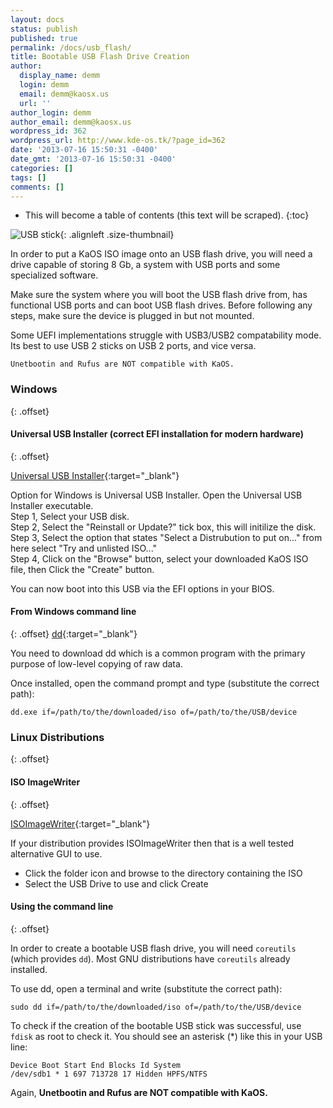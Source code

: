 ```yaml
---
layout: docs
status: publish
published: true
permalink: /docs/usb_flash/
title: Bootable USB Flash Drive Creation
author:
  display_name: demm
  login: demm
  email: demm@kaosx.us
  url: ''
author_login: demm
author_email: demm@kaosx.us
wordpress_id: 362
wordpress_url: http://www.kde-os.tk/?page_id=362
date: '2013-07-16 15:50:31 -0400'
date_gmt: '2013-07-16 15:50:31 -0400'
categories: []
tags: []
comments: []
---
```

* This will become a table of contents (this text will be scraped).
{:toc}

![USB stick](/wp-content/uploads/2013/07/Drive-USB-150x150.png){: .alignleft .size-thumbnail}

In order to put a KaOS ISO image onto an USB flash drive, you will need a drive capable of storing 8 Gb, a system with USB ports and some specialized software.

Make sure the system where you will boot the USB flash drive from, has functional USB ports and can boot USB flash drives.  Before following any steps, make sure the device is plugged in but not mounted.

Some UEFI implementations struggle with USB3/USB2 compatability mode. Its best to use USB 2 sticks on USB 2 ports, and vice versa. 

```fix
Unetbootin and Rufus are NOT compatible with KaOS.
```

### Windows
{: .offset}

#### Universal USB Installer (correct EFI installation for modern hardware)
{: .offset}

[Universal USB Installer](https://pendrivelinux.com/downloads/Universal-USB-Installer/Universal-USB-Installer-2.0.2.0.exe){:target="_blank"}

Option for Windows is Universal USB Installer. Open the Universal USB Installer executable.  
Step 1, Select your USB disk.  
Step 2, Select the "Reinstall or Update?" tick box, this will initilize the disk.  
Step 3, Select the option that states "Select a Distrubution to put on..." from here select "Try and unlisted ISO..."  
Step 4, Click on the "Browse" button, select your downloaded KaOS ISO file, then Click the "Create" button.

You can now boot into this USB via the EFI options in your BIOS.

#### From Windows command line
{: .offset}
[dd](http://www.chrysocome.net/downloads/dd-0.5.zip){:target="_blank"}

You need to download dd which is a common program with the primary purpose of low-level copying of raw data.

Once installed, open the command prompt and type (substitute the correct path):

```
dd.exe if=/path/to/the/downloaded/iso of=/path/to/the/USB/device
```

### Linux Distributions
{: .offset}

#### ISO ImageWriter
{: .offset}

[ISOImageWriter](https://apps.kde.org/isoimagewriter/){:target="_blank"}

If your distribution provides ISOImageWriter then that is a well tested alternative GUI to use.

* Click the folder icon and browse to the directory containing the ISO
* Select the USB Drive to use and click Create

#### Using the command line
{: .offset}

In order to create a bootable USB flash drive, you will need `coreutils` (which provides `dd`). Most GNU distributions have `coreutils` already installed.

To use dd, open a terminal and write (substitute the correct path):

```
sudo dd if=/path/to/the/downloaded/iso of=/path/to/the/USB/device
```

To check if the creation of the bootable USB stick was successful, use `fdisk` as root to check it. You should see an asterisk (*) like this in your USB line:

```
Device Boot Start End Blocks Id System
/dev/sdb1 * 1 697 713728 17 Hidden HPFS/NTFS
```

Again, **Unetbootin and Rufus are NOT compatible with KaOS.**
